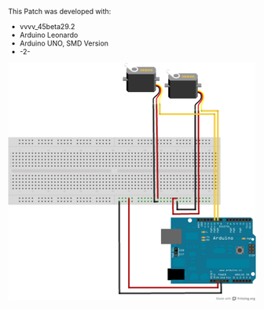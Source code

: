 This Patch was developed with:
* vvvv_45beta29.2
* Arduino Leonardo
* Arduino UNO, SMD Version
* -2-

![imagename](div/Servomotor.png)
